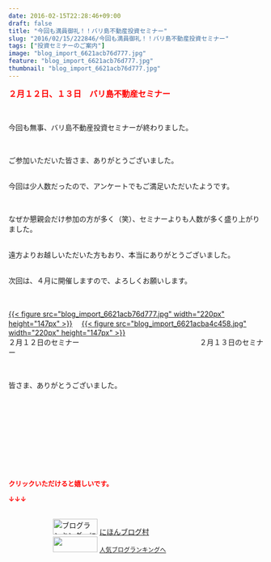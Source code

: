 ```yaml
---
date: 2016-02-15T22:28:46+09:00
draft: false
title: "今回も満員御礼！！バリ島不動産投資セミナー"
slug: "2016/02/15/222846/今回も満員御礼！！バリ島不動産投資セミナー"
tags: ["投資セミナーのご案内"]
image: "blog_import_6621acb76d777.jpg"
feature: "blog_import_6621acb76d777.jpg"
thumbnail: "blog_import_6621acb76d777.jpg"
---
```

<p><font color="#ff0000" size="3"><strong>２月１２日、１３日　バリ島不動産セミナー</strong></font></p><br/><p>今回も無事、バリ島不動産投資セミナーが終わりました。</p><br/><p>ご参加いただいた皆さま、ありがとうございました。</p><p><br/>今回は少人数だったので、アンケートでもご満足いただいたようです。</p><br/><p>なぜか懇親会だけ参加の方が多く（笑）、セミナーよりも人数が多く盛り上がりました。</p><p><br/>遠方よりお越しいただいた方もおり、本当にありがとうございました。</p><p><br/>次回は、４月に開催しますので、よろしくお願いします。</p><p><br/><br/><a href="blog_import_6621acb8c37eb.jpg">{{< figure src="blog_import_6621acb76d777.jpg" width="220px" height="147px" >}}</a> 　<a href="blog_import_6621acbb832d7.jpg">{{< figure src="blog_import_6621acba4c458.jpg" width="220px" height="147px" >}}</a> <br/>２月１２日のセミナー　　　　　　　　　　　　　　　　　２月１３日のセミナー</p><br/><p>皆さま、ありがとうございました。</p><br/><br/><br/><br/><br/><p><br/></p><br/><p><font color="#ff0000" size="2"><strong>クリックいただけると嬉しいです。<br/></strong></font></p><p><font color="#ff0000" size="2"><strong>↓↓↓</strong></font></p><p><br/><a href="ranking.html" target="_blank"><img border="0" alt="ブログランキング・にほんブログ村へ" src="data:image/svg+xml;charset=utf-8,%3Csvg%20xmlns%3D%22http%3A%2F%2Fwww.w3.org%2F2000%2Fsvg%22%20title%3D%22Placeholder%20for%20Images%22%20role%3D%22presentation%22%20viewBox%3D%220%200%2088%2031%22%20%2F%3E" width="88" height="31" data-src="https://img-proxy.blog-video.jp/images?url=http%3A%2F%2Fwww.blogmura.com%2Fimg%2Fwww88_31.gif" style="aspect-ratio: auto 88 / 31;"/><noscript><img border="0" alt="ブログランキング・にほんブログ村へ" src="https://img-proxy.blog-video.jp/images?url=http%3A%2F%2Fwww.blogmura.com%2Fimg%2Fwww88_31.gif" width="88" height="31"></noscript></a> <a href="ranking.html" target="_blank">にほんブログ村</a> <br/><a title="人気ブログランキングへ" href="link.php?1804582"><img border="0" src="data:image/svg+xml;charset=utf-8,%3Csvg%20xmlns%3D%22http%3A%2F%2Fwww.w3.org%2F2000%2Fsvg%22%20title%3D%22Placeholder%20for%20Images%22%20role%3D%22presentation%22%20viewBox%3D%220%200%2088%2031%22%20%2F%3E" width="88" height="31" data-src="https://blog.with2.net/img/banner/banner_22.gif" style="aspect-ratio: auto 88 / 31;"/><noscript><img border="0" src="https://blog.with2.net/img/banner/banner_22.gif" width="88" height="31"></noscript></a> <a style="FONT-SIZE: 12px" href="link.php?1804582">人気ブログランキングへ</a> </p>


